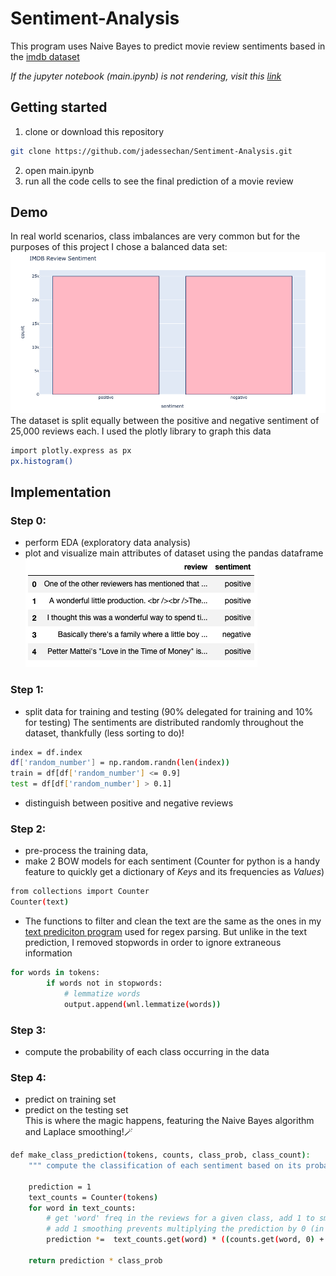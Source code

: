 # Sentiment-Analysis

This program uses Naive Bayes to predict movie review sentiments based in the [imdb dataset](https://www.kaggle.com/lakshmi25npathi/imdb-dataset-of-50k-movie-reviews)


*If the jupyter notebook (main.ipynb) is not rendering, visit this [link](https://nbviewer.jupyter.org/github/jadessechan/Sentiment-Analysis/blob/master/main.ipynb)* 

## Getting started
1. clone or download this repository
```sh
git clone https://github.com/jadessechan/Sentiment-Analysis.git
```
2. open main.ipynb
3. run all the code cells to see the final prediction of a movie review

## Demo
In real world scenarios, class imbalances are very common but for the purposes of this project I chose a balanced data set:
![image of imdb data histogram](https://github.com/jadessechan/Sentiment-Analysis/blob/master/imgs/imdb_histogram.png)
The dataset is split equally between the positive and negative sentiment of 25,000 reviews each.
I used the plotly library to graph this data
```sh
import plotly.express as px
px.histogram()
```

## Implementation
### Step 0: 
* perform EDA (exploratory data analysis)
* plot and visualize main attributes of dataset using the pandas dataframe
![dataframe of imdb data](https://github.com/jadessechan/Sentiment-Analysis/blob/master/imgs/imdb_dataframe.png)

### Step 1:
* split data for training and testing (90% delegated for training and 10% for testing)
 The sentiments are distributed randomly throughout the dataset, thankfully (less sorting to do)!
``` sh
index = df.index
df['random_number'] = np.random.randn(len(index))
train = df[df['random_number'] <= 0.9]
test = df[df['random_number'] > 0.1]
```
* distinguish between positive and negative reviews

### Step 2:
* pre-process the training data,
* make 2 BOW models for each sentiment (Counter for python is a handy feature to quickly get a dictionary of *Keys* and its frequencies as *Values*)
```sh
from collections import Counter
Counter(text)
```
* The functions to filter and clean the text are the same as the ones in my [text prediciton program](https://github.com/jadessechan/Text-Prediction) used for regex parsing.
But unlike in the text prediction, I removed stopwords in order to ignore extraneous information
```sh
for words in tokens:
        if words not in stopwords:
            # lemmatize words
            output.append(wnl.lemmatize(words))
```

### Step 3:
* compute the probability of each class occurring in the data

### Step 4:
* predict on training set
* predict on the testing set <br />
This is where the magic happens, featuring the Naive Bayes algorithm and Laplace smoothing!🪄
```sh
def make_class_prediction(tokens, counts, class_prob, class_count):
    """ compute the classification of each sentiment based on its probability in training set """

    prediction = 1
    text_counts = Counter(tokens)
    for word in text_counts:
        # get 'word' freq in the reviews for a given class, add 1 to smooth the value
        # add 1 smoothing prevents multiplying the prediction by 0 (in case 'word' is not in the training set)
        prediction *=  text_counts.get(word) * ((counts.get(word, 0) + 1) / (sum(counts.values()) + class_count))

    return prediction * class_prob
```
